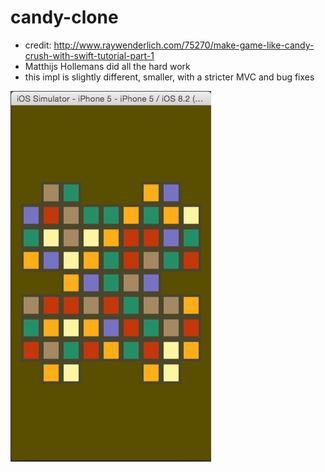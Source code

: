 candy-clone
===========
- credit: http://www.raywenderlich.com/75270/make-game-like-candy-crush-with-swift-tutorial-part-1
- Matthijs Hollemans did all the hard work
- this impl is slightly different, smaller, with a stricter MVC and bug fixes

![Image](https://github.com/aoakenfo/candy-clone/blob/master/candyscreenshot.png)
